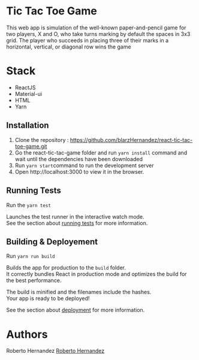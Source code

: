 # Tic Tac Toe Game
This web app is simulation of the well-known paper-and-pencil game for two players, X and O, who take turns marking by default the spaces in 3x3 grid. The player who succeeds in placing three of their marks in a horizontal, vertical, or diagonal row wins the game

# Stack
- ReactJS
- Material-ui
- HTML
- Yarn

## Installation

1. Clone the repository : https://github.com/blarzHernandez/react-tic-tac-toe-game.git 
2. Go the react-tic-tac-game folder and run `yarn install` command and wait until the dependencies have been downloaded
3. Run `yarn start`command to run the development server
4. Open http://localhost:3000 to view it in the browser.


## Running Tests
Run the `yarn test` 

Launches the test runner in the interactive watch mode.<br>
See the section about [running tests](https://facebook.github.io/create-react-app/docs/running-tests) for more information.

## Building & Deployement
Run  `yarn run build`

Builds the app for production to the `build` folder.<br>
It correctly bundles React in production mode and optimizes the build for the best performance.

The build is minified and the filenames include the hashes.<br>
Your app is ready to be deployed!

See the section about [deployment](https://facebook.github.io/create-react-app/docs/deployment) for more information.


# Authors

Roberto Hernandez [Roberto Hernandez](https://github.com/blarzHernandez)
